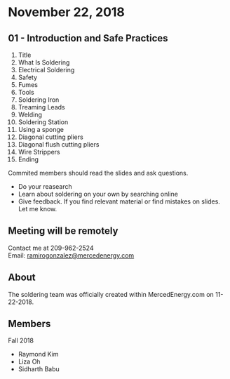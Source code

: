 # November 22, 2018
## 01 - Introduction and Safe Practices  
1. Title
2. What Is Soldering
3. Electrical Soldering
4. Safety
5. Fumes
6. Tools
7. Soldering Iron
8. Treaming Leads
9. Welding
10. Soldering Station
11. Using a sponge
12. Diagonal cutting pliers
13. Diagonal flush cutting pliers
14. Wire Strippers
15. Ending 

Commited members should read the slides and ask questions. 
- Do your reasearch
- Learn about soldering on your own by searching online
- Give feedback. If you find relevant material or find mistakes on slides. Let me know. 
## Meeting will be remotely 
Contact me at 209-962-2524 <br> 
Email: ramirogonzalez@mercedenergy.com <br> 
## About 
The soldering team was officially created within MercedEnergy.com on 11-22-2018. 
## Members 
Fall 2018 
- Raymond Kim 
- Liza Oh 
- Sidharth Babu
